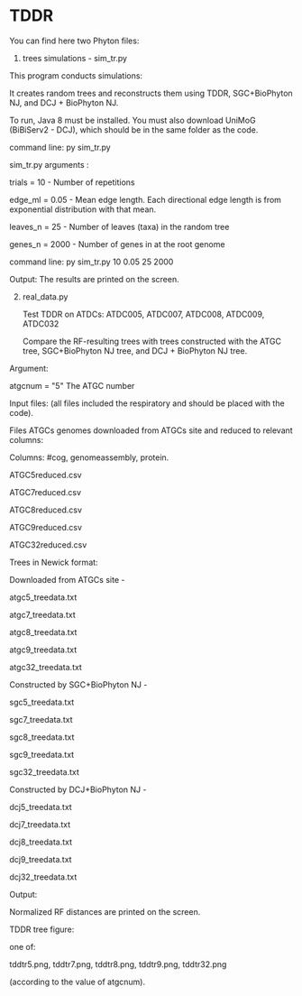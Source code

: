 # TDDR
You can find here two Phyton files:
1. trees simulations - sim_tr.py
   
  This program conducts simulations:
  
  It creates random trees and reconstructs them using TDDR, SGC+BioPhyton NJ, and DCJ + BioPhyton NJ.
  
  To run, Java 8 must be installed. You must also download UniMoG (BiBiServ2 - DCJ), which should be in the same folder as the code.

  command line: py sim_tr.py

  sim_tr.py arguments : 
  
  trials = 10       				 - Number of repetitions
  
  edge_ml = 0.05               - Mean edge length. Each directional edge length is from 
                                    		  exponential distribution with that mean.                                      

  leaves_n = 25                 - Number of leaves (taxa) in the random tree
  
  genes_n = 2000                - Number of genes in at the root genome

  command line: py sim_tr.py 10 0.05 25 2000
  
  Output: The results are printed on the screen.

2. real_data.py
   
   Test TDDR on ATDCs: ATDC005, ATDC007, ATDC008, ATDC009, ATDC032

   Compare the RF-resulting trees with trees constructed with the ATGC tree,  SGC+BioPhyton NJ tree, and DCJ + BioPhyton NJ tree. 

  Argument:
  
  atgcnum = "5"               The ATGC  number

  Input files: (all files included the respiratory and should be placed with the code).

  Files ATGCs genomes downloaded from ATGCs site and reduced to relevant columns:
  
  Columns: #cog, genomeassembly, protein.

  ATGC5reduced.csv
  
  ATGC7reduced.csv
  
  ATGC8reduced.csv
  
  ATGC9reduced.csv
  
  ATGC32reduced.csv

  Trees in Newick format: 

  Downloaded from ATGCs site -

  atgc5_treedata.txt
  
  atgc7_treedata.txt
  
  atgc8_treedata.txt
  
  atgc9_treedata.txt
  
  atgc32_treedata.txt

  Constructed by SGC+BioPhyton NJ -

  sgc5_treedata.txt
  
  sgc7_treedata.txt
  
  sgc8_treedata.txt
  
  sgc9_treedata.txt
  
  sgc32_treedata.txt

  Constructed by DCJ+BioPhyton NJ -

  dcj5_treedata.txt
  
  dcj7_treedata.txt
  
  dcj8_treedata.txt
  
  dcj9_treedata.txt
  
  dcj32_treedata.txt

  Output:

  Normalized RF distances are printed on the screen. 
  
  TDDR tree figure:
  
  one of:
  
  tddtr5.png, tddtr7.png, tddtr8.png, tddtr9.png, tddtr32.png 
  
  (according to the value of atgcnum).






